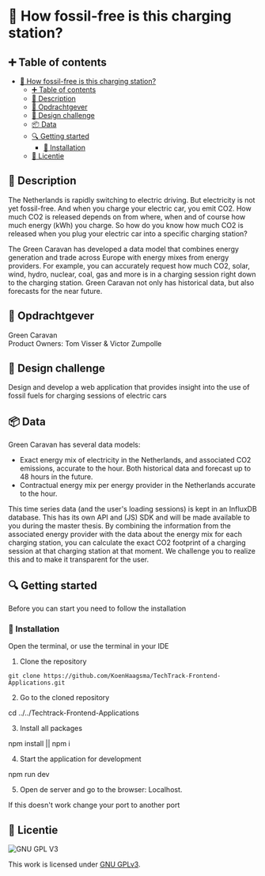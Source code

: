 # :seedling: How fossil-free is this charging station?


## :heavy_plus_sign: Table of contents
- [:seedling: How fossil-free is this charging station?](#seedling-how-fossil-free-is-this-charging-station)
  - [:heavy_plus_sign: Table of contents](#heavy_plus_sign-table-of-contents)
  - [:memo: Description](#memo-description)
  - [:construction_worker: Opdrachtgever](#construction_worker-opdrachtgever)
  - [:rocket: Design challenge](#rocket-design-challenge)
  - [:package: Data](#package-data)
  - [🔍 Getting started](#-getting-started)
    - [🔨 Installation](#-installation)
  - [:bookmark: Licentie](#bookmark-licentie)

## :memo: Description
The Netherlands is rapidly switching to electric driving. But electricity is not yet fossil-free. And when you charge your electric car, you emit CO2. How much CO2 is released depends on
from where, when and of course how much energy (kWh) you charge. So how do you know how much CO2 is released when you plug your electric car into a specific charging station?

The Green Caravan has developed a data model that combines energy generation and trade across Europe with energy mixes from energy providers. For example, you can accurately request how much CO2, solar, wind, hydro, nuclear, coal, gas and more is in a charging session right down to the charging station. Green Caravan not only has historical data, but also forecasts for the near future.

## :construction_worker: Opdrachtgever
Green Caravan  
Product Owners: Tom Visser & Victor Zumpolle

## :rocket: Design challenge
Design and develop a web application that provides insight into the use of fossil fuels for charging sessions of electric cars

## :package: Data
Green Caravan has several data models:
* Exact energy mix of electricity in the Netherlands, and associated CO2 emissions, accurate to the hour. Both historical data and forecast up to 48 hours in the future.
* Contractual energy mix per energy provider in the Netherlands accurate to the hour.

This time series data (and the user's loading sessions) is kept in an InfluxDB database. This has its own API and (JS) SDK and will be made available to you during the master thesis. By combining the information from the associated energy provider with the data about the energy mix for each charging station, you can calculate the exact CO2 footprint of a charging session at that charging station at that moment. We challenge you to realize this and to make it transparent for the user.

## 🔍 Getting started
Before you can start you need to follow the installation

### 🔨 Installation
Open the terminal, or use the terminal in your IDE

1. Clone the repository

``` git clone https://github.com/KoenHaagsma/TechTrack-Frontend-Applications.git ```

2. Go to the cloned repository

cd ../../Techtrack-Frontend-Applications

3. Install all packages

npm install || npm i

4. Start the application for development

npm run dev

5. Open de server and go to the browser: Localhost. 

If this doesn't work change your port to another port

## :bookmark: Licentie

![GNU GPL V3](https://www.gnu.org/graphics/gplv3-127x51.png)

This work is licensed under [GNU GPLv3](./LICENSE).
